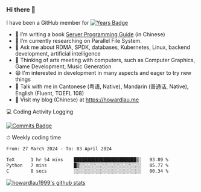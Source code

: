 ### Hi there 👋
I have been a GitHub member for [![Years Badge](https://badges.pufler.dev/years/howardlau1999)](https://badges.pufler.dev)

- 🔭 I’m writing a book [Server Programming Guide](https://github.com/howardlau1999/server-programming-guide) (in Chinese) 
- 🌱 I’m currently researching on Parallel File System.
- 💬 Ask me about RDMA, SPDK, databases, Kubernetes, Linux, backend development, artificial intelligence
- 🤔 Thinking of arts meeting with computers, such as Computer Graphics, Game Development, Music Generation
- 😄 I'm interested in development in many aspects and eager to try new things
- 💬 Talk with me in Cantonese (粤语, Native), Mandarin (普通话, Native), English (Fluent, TOEFL 108)
- 📕 Visit my blog (Chinese) at https://howardlau.me

<!--
**howardlau1999/howardlau1999** is a ✨ _special_ ✨ repository because its `README.md` (this file) appears on your GitHub profile.

Here are some ideas to get you started:
- 👯 I’m looking to collaborate on ...
- 🤔 I’m looking for help with ...
- 📫 How to reach me: ...
- 😄 Pronouns: ...
- ⚡ Fun fact: ...
-->

💻 Coding Activity Logging

[![Commits Badge](https://badges.pufler.dev/commits/weekly/howardlau1999)](https://badges.pufler.dev)

⏱ Weekly coding time
<!-- Generated By https://github.com/athul/waka-readme -->
<!--START_SECTION:waka-->

```txt
From: 27 March 2024 - To: 03 April 2024

TeX      1 hr 54 mins    ███████████████████████▒░   93.89 %
Python   7 mins          █▒░░░░░░░░░░░░░░░░░░░░░░░   05.77 %
C        0 secs          ░░░░░░░░░░░░░░░░░░░░░░░░░   00.34 %
```

<!--END_SECTION:waka-->

[![howardlau1999's github stats](https://github-readme-stats.vercel.app/api?username=howardlau1999)](https://github.com/anuraghazra/github-readme-stats)

<!--[![Top Langs](https://github-readme-stats.vercel.app/api/top-langs/?username=howardlau1999&layout=compact)](https://github.com/anuraghazra/github-readme-stats)-->

<!--1-->
